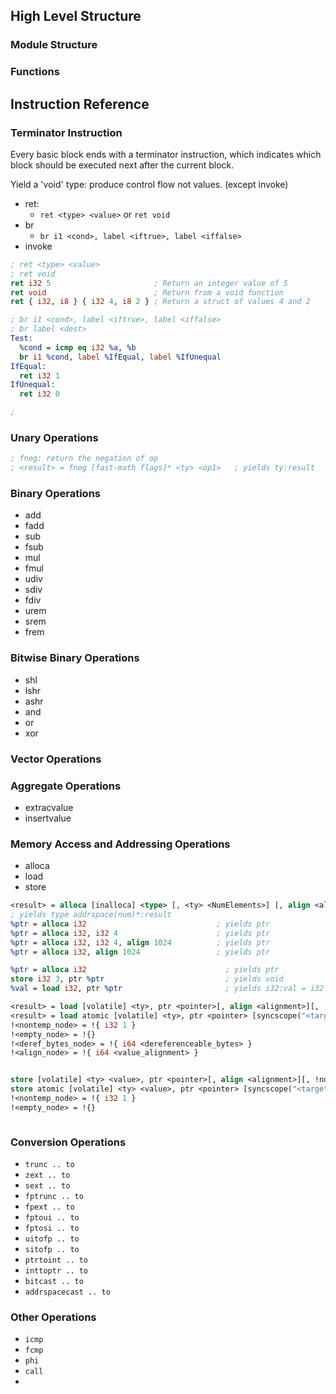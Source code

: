 
## High Level Structure

### Module Structure

### Functions





## Instruction Reference

### Terminator Instruction

Every basic block ends with a terminator instruction, which indicates which block should be executed next after the current block.

Yield a 'void' type: produce control flow not values. (except invoke)

- ret:
  - `ret <type> <value>` or `ret void`
- br
  - `br i1 <cond>, label <iftrue>, label <iffalse>`
- invoke

```llvm
; ret <type> <value>
; ret void
ret i32 5                       ; Return an integer value of 5
ret void                        ; Return from a void function
ret { i32, i8 } { i32 4, i8 2 } ; Return a struct of values 4 and 2  

; br i1 <cond>, label <iftrue>, label <iffalse>
; br label <dest>
Test:
  %cond = icmp eq i32 %a, %b
  br i1 %cond, label %IfEqual, label %IfUnequal
IfEqual:
  ret i32 1
IfUnequal:
  ret i32 0

;
```

### Unary Operations

```llvm
; fneg: return the negation of op
; <result> = fneg [fast-math flags]* <ty> <op1>   ; yields ty:result
```
### Binary Operations

- add
- fadd
- sub
- fsub
- mul
- fmul
- udiv
- sdiv
- fdiv
- urem
- srem
- frem

### Bitwise Binary Operations

- shl
- lshr
- ashr
- and
- or
- xor

### Vector Operations



### Aggregate Operations


- extracvalue
- insertvalue




### Memory Access and Addressing Operations

- alloca
- load
- store

```llvm
<result> = alloca [inalloca] <type> [, <ty> <NumElements>] [, align <alignment>] [, addrspace(<num>)]     
; yields type addrspace(num)*:result
%ptr = alloca i32                             ; yields ptr
%ptr = alloca i32, i32 4                      ; yields ptr
%ptr = alloca i32, i32 4, align 1024          ; yields ptr
%ptr = alloca i32, align 1024                 ; yields ptr

%ptr = alloca i32                               ; yields ptr
store i32 3, ptr %ptr                           ; yields void
%val = load i32, ptr %ptr                       ; yields i32:val = i32 3

<result> = load [volatile] <ty>, ptr <pointer>[, align <alignment>][, !nontemporal !<nontemp_node>][, !invariant.load !<empty_node>][, !invariant.group !<empty_node>][, !nonnull !<empty_node>][, !dereferenceable !<deref_bytes_node>][, !dereferenceable_or_null !<deref_bytes_node>][, !align !<align_node>][, !noundef !<empty_node>]
<result> = load atomic [volatile] <ty>, ptr <pointer> [syncscope("<target-scope>")] <ordering>, align <alignment> [, !invariant.group !<empty_node>]
!<nontemp_node> = !{ i32 1 }
!<empty_node> = !{}
!<deref_bytes_node> = !{ i64 <dereferenceable_bytes> }
!<align_node> = !{ i64 <value_alignment> }


store [volatile] <ty> <value>, ptr <pointer>[, align <alignment>][, !nontemporal !<nontemp_node>][, !invariant.group !<empty_node>]        ; yields void
store atomic [volatile] <ty> <value>, ptr <pointer> [syncscope("<target-scope>")] <ordering>, align <alignment> [, !invariant.group !<empty_node>] ; yields void
!<nontemp_node> = !{ i32 1 }
!<empty_node> = !{}



```
### Conversion Operations

- `trunc .. to`
- `zext .. to`
- `sext .. to`
- `fptrunc .. to`
- `fpext .. to`
- `fptoui .. to`
- `fptosi .. to`
- `uitofp .. to`
- `sitofp .. to`
- `ptrtoint .. to`
- `inttoptr .. to`
- `bitcast .. to`
- `addrspacecast .. to`



### Other Operations

- `icmp`
- `fcmp`
- `phi`
- `call`
- 